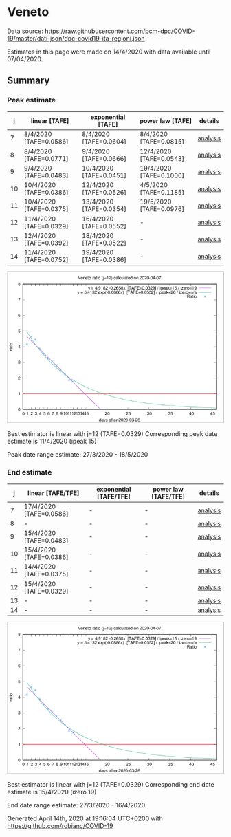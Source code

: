 # Veneto


Data source: https://raw.githubusercontent.com/pcm-dpc/COVID-19/master/dati-json/dpc-covid19-ita-regioni.json

Estimates in this page were made on 14/4/2020 with data available until 07/04/2020.


## Summary 

### Peak estimate 
|j|linear [TAFE]|exponential [TAFE]|power law [TAFE]|details|
|---|----|-----------|---------|-------|
|7|8/4/2020 [TAFE=0.0586]|8/4/2020 [TAFE=0.0604]|8/4/2020 [TAFE=0.0815]|[analysis](COVID-19_veneto_j7_2020-04-07.md)|
|8|8/4/2020 [TAFE=0.0771]|9/4/2020 [TAFE=0.0666]|12/4/2020 [TAFE=0.0543]|[analysis](COVID-19_veneto_j8_2020-04-07.md)|
|9|9/4/2020 [TAFE=0.0483]|10/4/2020 [TAFE=0.0451]|19/4/2020 [TAFE=0.1000]|[analysis](COVID-19_veneto_j9_2020-04-07.md)|
|10|10/4/2020 [TAFE=0.0386]|12/4/2020 [TAFE=0.0526]|4/5/2020 [TAFE=0.1185]|[analysis](COVID-19_veneto_j10_2020-04-07.md)|
|11|10/4/2020 [TAFE=0.0375]|13/4/2020 [TAFE=0.0354]|19/5/2020 [TAFE=0.0976]|[analysis](COVID-19_veneto_j11_2020-04-07.md)|
|12|11/4/2020 [TAFE=0.0329]|16/4/2020 [TAFE=0.0552]|-|[analysis](COVID-19_veneto_j12_2020-04-07.md)|
|13|12/4/2020 [TAFE=0.0392]|18/4/2020 [TAFE=0.0522]|-|[analysis](COVID-19_veneto_j13_2020-04-07.md)|
|14|11/4/2020 [TAFE=0.0752]|19/4/2020 [TAFE=0.0386]|-|[analysis](COVID-19_veneto_j14_2020-04-07.md)|

![best peak estimate](COVID-19_veneto_j12_2020-04-07.png)

Best estimator is linear with j=12 (TAFE=0.0329)
Corresponding peak date estimate is 11/4/2020 (ipeak 15)


Peak date range estimate: 27/3/2020 - 18/5/2020

### End estimate 
|j|linear [TAFE/TFE]|exponential [TAFE/TFE]|power law [TAFE/TFE]|details|
|---|----|-----------|---------|-------|
|7|17/4/2020 [TAFE=0.0586]|-|-|[analysis](COVID-19_veneto_j7_2020-04-07.md)|
|8|-|-|-|[analysis](COVID-19_veneto_j8_2020-04-07.md)|
|9|15/4/2020 [TAFE=0.0483]|-|-|[analysis](COVID-19_veneto_j9_2020-04-07.md)|
|10|15/4/2020 [TAFE=0.0386]|-|-|[analysis](COVID-19_veneto_j10_2020-04-07.md)|
|11|14/4/2020 [TAFE=0.0375]|-|-|[analysis](COVID-19_veneto_j11_2020-04-07.md)|
|12|15/4/2020 [TAFE=0.0329]|-|-|[analysis](COVID-19_veneto_j12_2020-04-07.md)|
|13|-|-|-|[analysis](COVID-19_veneto_j13_2020-04-07.md)|
|14|-|-|-|[analysis](COVID-19_veneto_j14_2020-04-07.md)|

![best zero estimate](COVID-19_veneto_j12_2020-04-07.png)

Best estimator is linear with j=12 (TAFE=0.0329)
Corresponding end date estimate is 15/4/2020 (izero 19)


End date range estimate: 27/3/2020 - 16/4/2020

Generated April 14th, 2020 at 19:16:04 UTC+0200 with https://github.com/robianc/COVID-19
